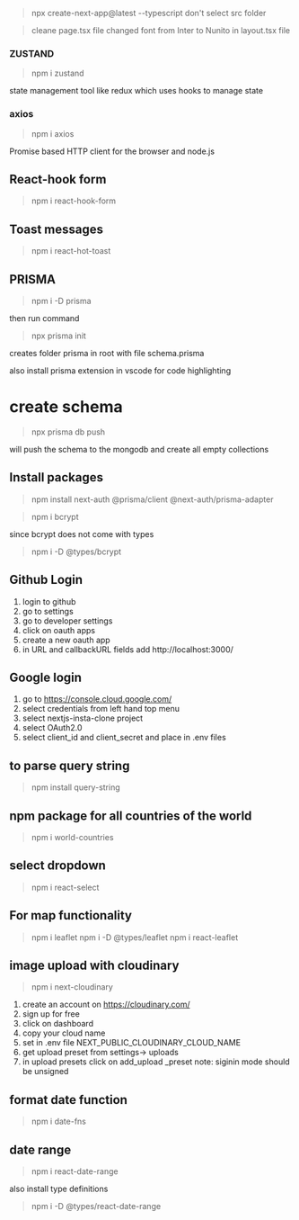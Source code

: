 >npx create-next-app@latest --typescript
don't select src folder

> cleane page.tsx file
> changed font from Inter to Nunito in layout.tsx file

### ZUSTAND
>npm i zustand

state management tool like redux which uses hooks to manage state


### axios
>npm i axios

Promise based HTTP client for the browser and node.js

## React-hook form
>npm i react-hook-form

## Toast messages
>npm i react-hot-toast

## PRISMA
> npm i -D prisma

then run command

> npx prisma init

creates folder prisma in root
with file schema.prisma


also install prisma extension in vscode for code highlighting

# create schema

> npx prisma db push

will push the schema to the mongodb and create all empty collections

## Install packages

> npm install next-auth @prisma/client @next-auth/prisma-adapter

>npm i bcrypt

since bcrypt does not come with types

> npm i -D @types/bcrypt

## Github Login

1. login to github
2. go to settings
3. go to developer settings
4. click on oauth apps
5. create a new oauth app
6. in URL and callbackURL fields add http://localhost:3000/

## Google login
1. go to https://console.cloud.google.com/
2. select credentials from left hand top menu
3. select nextjs-insta-clone project
4. select OAuth2.0 
4. select client_id and client_secret and place in .env files


## to parse query string
> npm install query-string


## npm package for all countries of the world
> npm i world-countries

## select dropdown
> npm i react-select

## For map functionality
>npm i leaflet
>npm i -D @types/leaflet
>npm i react-leaflet

## image upload with cloudinary
>npm i next-cloudinary

1. create an account on https://cloudinary.com/
2. sign up for free
3. click on dashboard
4. copy your cloud name
5. set in .env file NEXT_PUBLIC_CLOUDINARY_CLOUD_NAME
6. get upload preset from settings-> uploads
7. in upload presets click on add_upload _preset
note: siginin mode should be unsigned

## format date function

> npm i date-fns

## date range
> npm i react-date-range

also install type definitions

>npm i -D @types/react-date-range